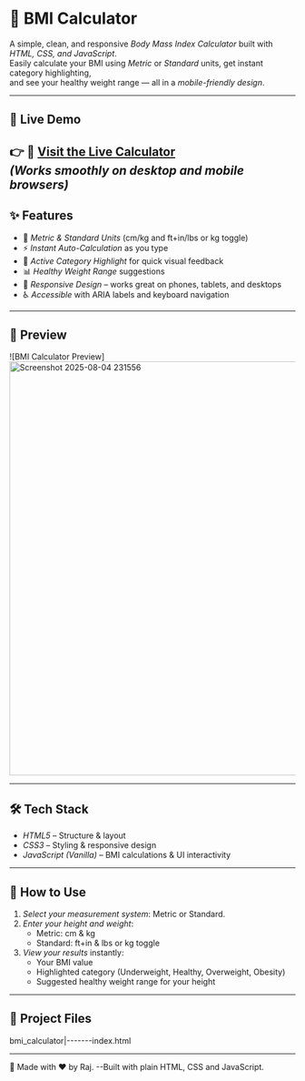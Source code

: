 # 🧮 BMI Calculator

A simple, clean, and responsive *Body Mass Index Calculator* built with *HTML, CSS, and JavaScript*.  
Easily calculate your BMI using *Metric* or *Standard* units, get instant category highlighting,  
and see your healthy weight range — all in a *mobile-friendly design*.

---

## 🔗 Live Demo
👉 🔗 [Visit the Live Calculator](https://rajcode2006.github.io/bmi_calculator/)  
_(Works smoothly on desktop and mobile browsers)_
---

## ✨ Features
- 📏 *Metric & Standard Units* (cm/kg and ft+in/lbs or kg toggle)
- ⚡ *Instant Auto-Calculation* as you type
- 🎯 *Active Category Highlight* for quick visual feedback
- 📊 *Healthy Weight Range* suggestions
- 📱 *Responsive Design* – works great on phones, tablets, and desktops
- ♿ *Accessible* with ARIA labels and keyboard navigation

---

## 📸 Preview
![BMI Calculator Preview]<img width="676" height="728" alt="Screenshot 2025-08-04 231556" src="https://github.com/user-attachments/assets/559a9061-4545-498d-96e5-5a663f683481" />
  

---

## 🛠 Tech Stack
- *HTML5* – Structure & layout
- *CSS3* – Styling & responsive design
- *JavaScript (Vanilla)* – BMI calculations & UI interactivity

---

## 🚀 How to Use
1. *Select your measurement system*: Metric or Standard.
2. *Enter your height and weight*:
   - Metric: cm & kg  
   - Standard: ft+in & lbs or kg toggle
3. *View your results* instantly:
   - Your BMI value
   - Highlighted category (Underweight, Healthy, Overweight, Obesity)
   - Suggested healthy weight range for your height

---

## 📂 Project Files
bmi_calculator|-------index.html

---

🩵 Made with ❤️ by Raj. 
 --Built with plain HTML, CSS and JavaScript.
